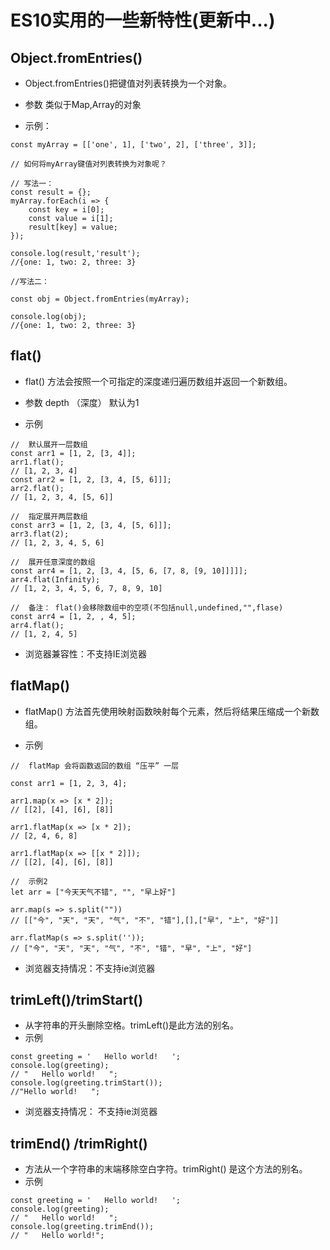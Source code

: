 # ES10实用的一些新特性(更新中...)

## Object.fromEntries()
- Object.fromEntries()把键值对列表转换为一个对象。

- 参数 类似于Map,Array的对象

- 示例：

```
const myArray = [['one', 1], ['two', 2], ['three', 3]];

// 如何将myArray键值对列表转换为对象呢？

// 写法一：
const result = {};
myArray.forEach(i => {
    const key = i[0];
    const value = i[1];
    result[key] = value;
});

console.log(result,'result');
//{one: 1, two: 2, three: 3}

//写法二：

const obj = Object.fromEntries(myArray);

console.log(obj);
//{one: 1, two: 2, three: 3}
```
## flat()

- flat() 方法会按照一个可指定的深度递归遍历数组并返回一个新数组。

- 参数 depth （深度） 默认为1
- 示例
```
//  默认展开一层数组
const arr1 = [1, 2, [3, 4]];
arr1.flat(); 
// [1, 2, 3, 4]
const arr2 = [1, 2, [3, 4, [5, 6]]];
arr2.flat();
// [1, 2, 3, 4, [5, 6]]
```
```
//  指定展开两层数组
const arr3 = [1, 2, [3, 4, [5, 6]]];
arr3.flat(2);
// [1, 2, 3, 4, 5, 6]
```
```
//  展开任意深度的数组
const arr4 = [1, 2, [3, 4, [5, 6, [7, 8, [9, 10]]]]];
arr4.flat(Infinity);
// [1, 2, 3, 4, 5, 6, 7, 8, 9, 10]
```
```
//  备注： flat()会移除数组中的空项(不包括null,undefined,"",flase)
const arr4 = [1, 2, , 4, 5];
arr4.flat();
// [1, 2, 4, 5]
```
- 浏览器兼容性：不支持IE浏览器

## flatMap()

- flatMap() 方法首先使用映射函数映射每个元素，然后将结果压缩成一个新数组。

- 示例

```
//  flatMap 会将函数返回的数组 “压平” 一层

const arr1 = [1, 2, 3, 4];

arr1.map(x => [x * 2]); 
// [[2], [4], [6], [8]]

arr1.flatMap(x => [x * 2]);
// [2, 4, 6, 8]

arr1.flatMap(x => [[x * 2]]);
// [[2], [4], [6], [8]]

```
```
//  示例2
let arr = ["今天天气不错", "", "早上好"]

arr.map(s => s.split(""))
// [["今", "天", "天", "气", "不", "错"],[],["早", "上", "好"]]

arr.flatMap(s => s.split(''));
// ["今", "天", "天", "气", "不", "错", "早", "上", "好"]
```
- 浏览器支持情况：不支持ie浏览器

## trimLeft()/trimStart()

- 从字符串的开头删除空格。trimLeft()是此方法的别名。
- 示例
```
const greeting = '   Hello world!   ';
console.log(greeting);
// "   Hello world!   ";
console.log(greeting.trimStart());
//"Hello world!   ";
```
- 浏览器支持情况： 不支持ie浏览器

## trimEnd() /trimRight()

- 方法从一个字符串的末端移除空白字符。trimRight() 是这个方法的别名。
- 示例
```
const greeting = '   Hello world!   ';
console.log(greeting);
// "   Hello world!   ";
console.log(greeting.trimEnd());
// "   Hello world!";
```
